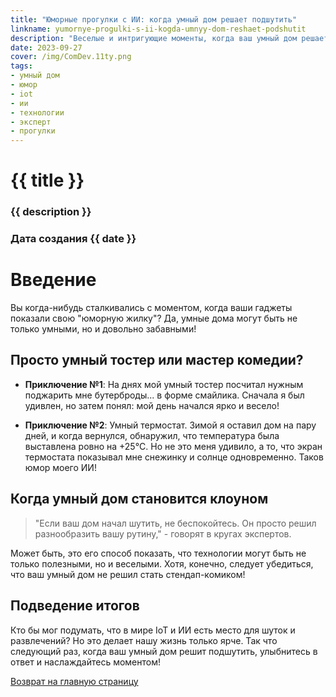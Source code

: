 ```yaml
---
title: "Юморные прогулки с ИИ: когда умный дом решает подшутить"
linkname: yumornye-progulki-s-ii-kogda-umnyy-dom-reshaet-podshutit
description: "Веселые и интригующие моменты, когда ваш умный дом решает добавить щепотку юмора в ваш повседневный ритуал!"
date: 2023-09-27
cover: /img/ComDev.11ty.png
tags:
- умный дом
- юмор
- iot
- ии
- технологии
- эксперт
- прогулки
---
```


# {{ title }}
### {{ description }}
### Дата создания {{ date }}

# Введение

Вы когда-нибудь сталкивались с моментом, когда ваши гаджеты показали свою "юморную жилку"? Да, умные дома могут быть не только умными, но и довольно забавными! 

## Просто умный тостер или мастер комедии?

* **Приключение №1**: На днях мой умный тостер посчитал нужным поджарить мне бутерброды... в форме смайлика. Сначала я был удивлен, но затем понял: мой день начался ярко и весело!

* **Приключение №2**: Умный термостат. Зимой я оставил дом на пару дней, и когда вернулся, обнаружил, что температура была выставлена ровно на +25°C. Но не это меня удивило, а то, что экран термостата показывал мне снежинку и солнце одновременно. Таков юмор моего ИИ!

## Когда умный дом становится клоуном

> "Если ваш дом начал шутить, не беспокойтесь. Он просто решил разнообразить вашу рутину," - говорят в кругах экспертов. 

Может быть, это его способ показать, что технологии могут быть не только полезными, но и веселыми. Хотя, конечно, следует убедиться, что ваш умный дом не решил стать стендап-комиком!

## Подведение итогов

Кто бы мог подумать, что в мире IoT и ИИ есть место для шуток и развлечений? Но это делает нашу жизнь только ярче. Так что следующий раз, когда ваш умный дом решит подшутить, улыбнитесь в ответ и наслаждайтесь моментом!

[Возврат на главную страницу](/)